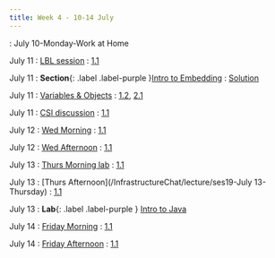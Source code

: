 ```yaml
---
title: Week 4 - 10-14 July
---
```

: July 10-Monday-Work at Home

July 11
: [LBL session](/InfrastructureChat/lecture/ses14)
  : [1.1](#)

July 11
: **Section**{: .label .label-purple }[Intro to Embedding](../lecture/ses15.md)
  : [Solution](#)

July 11
: [Variables & Objects](#)
  : [1.2](#), [2.1](#)

July 11
: [CSI discussion](/InfrastructureChat/lecture/ses15)
  : [1.1](#)

July 12
: [Wed Morning](/InfrastructureChat/lecture/ses16)
  : [1.1](#)

July 12
: [Wed Afternoon](/InfrastructureChat/lecture/ses17)
  : [1.1](#)


July 13
: [Thurs Morning lab]()
  : [1.1](#)

July 13
: [Thurs Afternoon](/InfrastructureChat/lecture/ses19-July 13-Thursday)
  : [1.1](#)

July 13
: **Lab**{: .label .label-purple } [Intro to Java](#)

July 14
: [Friday Morning]()
  : [1.1](#)

July 14
: [Friday Afternoon]()
  : [1.1](#)
